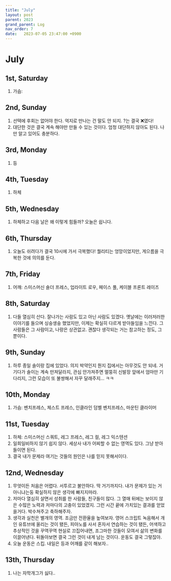 ```yaml
---
title: "July"
layout: post
parent: 2023
grand_parent: Log
nav_order: 7
date:   2023-07-05 23:47:00 +0900
---
```

# July

## 1st, Saturday
1. 가슴:

## 2nd, Sunday
1. 선택에 후회는 없어야 한다. 억지로 만나는 건 말도 안 되지. ?는 결국 ❌였다! 
2. 대단한 것은 결국 계속 해야만 만들 수 있는 것이다. 엄청 대단하지 않아도 된다. 나만 알고 있어도 충분하다.

## 3rd, Monday
1. 등

## 4th, Tuesday
1. 하체

## 5th, Wednesday
1. 하체하고 다음 날은 왜 이렇게 힘들까? 오늘은 쉽니다.

## 6th, Thursday
1. 오늘도 쉬려다가 결국 10시에 가서 극복했다! 퀄리티는 엉망이었지만, 게으름을 극복한 것에 의의를 둔다.

## 7th, Friday
1. 어깨: 스미스머신 숄더 프레스, 업라이트 로우, 페이스 풀, 케이블 프론트 레이즈

## 8th, Saturday
1. 다들 열심히 산다. 잘나가는 사람도 있고 아닌 사람도 있겠다. 옛날에는 이러저러한 이야기를 들으며 싱숭생숭 했었지만, 이제는 확실히 다르게 받아들임을 느낀다. 그 사람들은 그 사람이고, 나랑은 상관없고. 괜찮다 생각되는 거는 참고하는 정도, 그 뿐이다.

## 9th, Sunday
1. 하루 종일 솔이랑 집에 있었다. 의지 박약인지 뭔지 집에서는 아무것도 안 되네. 거기다가 솔이는 계속 만져달라지, 관심 안가져주면 멀뚱히 신발장 앞에서 엄마만 기다리지, 그런 모습이 또 불쌍해서 자꾸 달래주지... ㅋㅋ 

## 10th, Monday
1. 가슴: 벤치프레스, 체스트 프레스, 인클라인 덤벨 벤치프레스, 마운틴 클라이머

## 11st, Tuesday
1. 하체: 스미스머신 스쿼트, 레그 프레스, 레그 컬, 레그 익스텐션
2. 일희일비하지 않기 쉽지 않다. 세상사 내가 어찌할 수 없는 영역도 있다. 그냥 받아들이면 된다.
3. 결국 내가 문제라 여기는 것들의 원인은 나를 믿지 못해서이다. 

## 12nd, Wednesday
1. 무엇이든 처음은 어렵다. 서투르고 불안하다. 딱 거기까지다. 내가 문제가 있는 거 아니냐는둥 확실하지 않은 생각에 빠지지마라.
2. 저마다 열심히 살면서 성취를 한 사람들, 친구들이 많다. 그 열매 뒤에는 보이지 않은 수많은 노력과 저마다의 고충이 있었겠지. 그런 시간 끝에 가치있는 결과를 얻었을거다. 박수쳐주고 축하해주자.
3. 생각과 실천은 별개의 영역. 조금만 전환율을 높여보자. 영어 스크립트 녹음해서 개인 유튜브에 올리는 것이 됐든, 피아노를 사서 혼자서 연습하는 것이 됐든, 어색하고 추상적인 것을 꾸역꾸역 현실로 끄집어내면, 조그마한 것들이 모여서 삶의 변화를 이끌어낸다. 뒤돌아보면 결국 그런 것이 내게 남는 것이다. 운동도 결국 그렇잖아.
4. 오늘 운동은 스킵. 내일은 등과 어깨를 같이 해보자..

## 13th, Thursday
1. 나는 자학개그가 싫다..